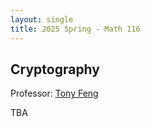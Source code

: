 ```yaml
---
layout: single
title: 2025 Spring - Math 116
---
```



## Cryptography

Professor: [Tony Feng](https://math.berkeley.edu/~fengt/)

TBA
